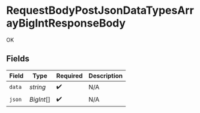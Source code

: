 # RequestBodyPostJsonDataTypesArrayBigIntResponseBody

OK


## Fields

| Field              | Type               | Required           | Description        |
| ------------------ | ------------------ | ------------------ | ------------------ |
| `data`             | *string*           | :heavy_check_mark: | N/A                |
| `json`             | *BigInt*[]         | :heavy_check_mark: | N/A                |